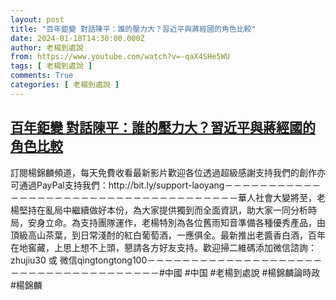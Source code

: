 ```yaml
---
layout: post
title: "百年鉅變 對話陳平：誰的壓力大？習近平與蔣經國的角色比較"
date: 2024-01-18T14:30:00.000Z
author: 老楊到處說
from: https://www.youtube.com/watch?v=-qaX4SHe5WU
tags: [ 老楊到處說 ]
comments: True
categories: [ 老楊到處說 ]
---
```

<!--1705588200000-->
[百年鉅變 對話陳平：誰的壓力大？習近平與蔣經國的角色比較](https://www.youtube.com/watch?v=-qaX4SHe5WU)
------

<div>
訂閱楊錦麟頻道，每天免費收看最新影片歡迎各位透過超級感謝支持我們的創作亦可通過PayPal支持我們：http://bit.ly/support-laoyang－－－－－－－－－－－－－－－－－－－－－－－－－－－－－－－－－－－－－華人社會大變將至，老楊堅持在亂局中繼續做好本份，為大家提供獨到而全面資訊，助大家一同分析時局，安身立命。為支持團隊運作，老楊特別為各位舊雨知音準備各種優秀產品，由頂級高山茶葉，到日常淺酎的紅白葡萄酒，一應俱全。最新推出老醬香白酒，百年在地窖藏，上思上想不上頭，懇請各方好友支持。歡迎掃二維碼添加微信諮詢：zhujiu30 或 微信qingtongtong100－－－－－－－－－－－－－－－－－－－－－－－－－－－－－－－－－－－－－#中國 #中国 #老楊到處說 #楊錦麟論時政 #楊錦麟
</div>
